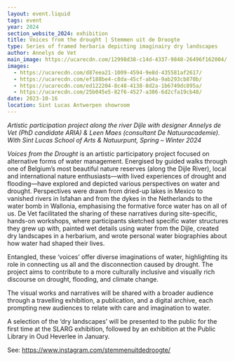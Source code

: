 ```yaml
---
layout: event.liquid
tags: event
year: 2024
section_website_2024: exhibition
title: Voices from the drought | Stemmen uit de Droogte
type: Series of framed herbaria depicting imaginairy dry landscapes
author: Annelys de Vet
main_image: https://ucarecdn.com/12998d38-c14d-4337-9848-26496f162004/
images:
  - https://ucarecdn.com/d87eea21-1009-4594-9e8d-435581af2617/
  - https://ucarecdn.com/ef188be4-c8da-45cf-ab4a-9ab293cb870b/
  - https://ucarecdn.com/ed122204-8c48-4138-8d2a-1b6749dc895a/
  - https://ucarecdn.com/25b045e5-82f6-4527-a386-6d2cfa19cb48/
date: 2023-10-16
location: Sint Lucas Antwerpen showroom
---
```

*Artistic participation project along the river Dijle with designer Annelys de Vet (PhD candidate ARIA) & Leen Maes (consultant De Natuuracademie). With Sint Lucas School of Arts & Natuurpunt, Spring – Winter 2024*



*Voices from the Drought* is an artistic participatory project focused on alternative forms of water management. Energised by guided walks through one of Belgium’s most beautiful nature reserves (along the Dijle River), local and international nature enthusiasts—with lived experiences of drought and flooding—have explored and depicted various perspectives on water and drought. Perspectives were drawn from dried-up lakes in Mexico to vanished rivers in Isfahan and from the dykes in the Netherlands to the water bomb in Wallonia, emphasising the formative force water has on all of us. De Vet facilitated the sharing of these narratives during site-specific, hands-on workshops, where participants sketched specific water structures they grew up with, painted wet details using water from the Dijle, created dry landscapes in a herbarium, and wrote personal water biographies about how water had shaped their lives.



Entangled, these ‘voices’ offer diverse imaginations of water, highlighting its role in connecting us all and the disconnection caused by drought. The project aims to contribute to a more culturally inclusive and visually rich discourse on drought, flooding, and climate change. 



The visual works and narratives will be shared with a broader audience through a travelling exhibition, a publication, and a digital archive, each prompting new audiences to relate with care and imagination to water.

A selection of the ‘dry landscapes’ will be presented to the public for the first time at the SLARG exhibition, followed by an exhibition at the Public Library in Oud Heverlee in January.



See: https://www.instagram.com/stemmenuitdedroogte/
